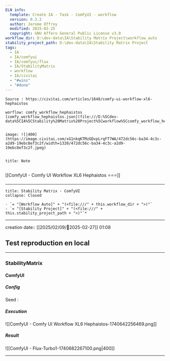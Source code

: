 ```yaml
---
ELN info:
  template: Create IA - Task - ComFyUI - workflow
  version: 0.3.2
  author: Jerome Offroy
  modified: 2025-02-25
  copyright: GNU Affero General Public License v3.0
workflow_dir: D:\dev-data\IA\Stability Matrix Project\workflow_auto
stability_project_path: D:\dev-data\IA\Stability Matrix Project
tags:
  - IA
  - IA/comfyui
  - IA/comfyui/flux
  - IA/StabilityMatrix
  - workflow
  - IA/civitai
  - "#wins"
  - "#done"
---
```

```ad-tip
Source : https://civitai.com/articles/1648/comfy-ui-workflow-xl6-hephaistos

worflow: comfy_workflow_hephaistos 
[comfy_workflow_hephaistos.json](file:///D:%5Cdev-data%5CIA%5CStability%20Matrix%20Project%5Cworkflow%5Ccomfy_workflow_hephaistos.json)


image: ![|400](https://image.civitai.com/xG1nkqKTMzGDvpLrqFT7WA/472dc56c-ba34-4c3c-a2d9-19ebc8ef3c2f/width=1320/472dc56c-ba34-4c3c-a2d9-19ebc8ef3c2f.jpeg)


```

```ad-note
title: Note
 

```

[[ComfyUI - Comfy UI Workflow XL6 Hephaistos ⭐⭐⭐]]

---

```ad-tip
title: Stability Matrix - ComfyUI
collapse: Closed

- `= "[Workflow Auto]" + "(<file:///" + this.workflow_dir + ">)"`
- `= "[Stability Project]" + "(<file:///" + this.stability_project_path + ">)"`*
```

---
creation date:: [[2025/02/09/📒2025-02-27]]  01:08

## Test reproduction en local

---
### StabilityMatrix 

#### ComfyUI 
##### Config
Seed : 
##### Execution
![[ComfyUI - Comfy UI Workflow XL6 Hephaistos-1740642256469.png]]
##### Result
![[ComfyUI - Flux-Turbo1-1740682267100.png|400]]

---



